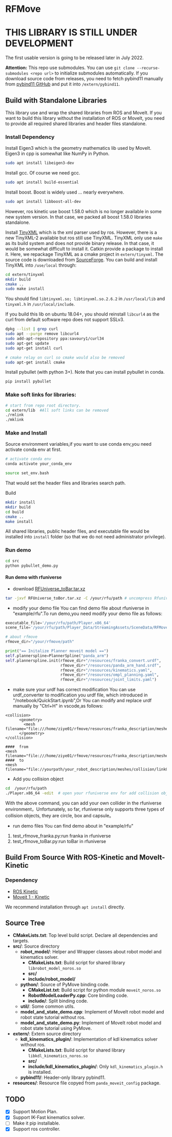 # RFMove

# THIS LIBRARY IS STILL UNDER DEVELOPMENT
The first usable version is going to be released later in July 2022.

**Attention:** This repo use submodules. You can use `git clone --recurse-submodules <repo url>` to initialize submodules
automatically. If you download source code from releases, you need to fetch pybind11 manually from [pybind11 GitHub](https://github.com/pybind/pybind11)
and put it into `/extern/pybind11`.


## Build with Standalone Libraries
This library use and wrap the shared libraries from ROS and MoveIt.
If you want to build this library without the installation of ROS or MoveIt,
you need to provide all required shared libraries and header files standalone.

### Install Dependency
Install Eigen3 which is the geometry mathematics lib used by MoveIt. Eigen3 in
cpp is somewhat like NumPy in Python.
```bash
sudo apt install libeigen3-dev
```

Install gcc. Of course we need gcc.
```bash
sudo apt install build-essential
```

Install boost. Boost is widely used ... nearly everywhere.
```bash
sudo apt install libboost-all-dev
```
However, ros kinetic use boost 1.58.0 which is no longer available in some new system version.
In that case, we packed all boost 1.58.0 libraries standalone.



Install [TinyXML](http://www.grinninglizard.com/tinyxml/) which is the xml parser used by ros.
However, there is a new TinyXML-2 available but ros still use TinyXML.
TinyXML only use `make` as its build system and does not provide binary release.
In that case, it would be somewhat difficult to install it. Catkin provide a package
to install it. Here, we repackage TinyXML as a cmake project in `extern/tinyxml`.
The source code is downloaded from [SourceForge](https://sourceforge.net/projects/tinyxml).
You can build and install TinyXML into `/use/local` through:
```bash
cd extern/tinyxml
mkdir build
cmake ..
sudo make install
```
You should find `libtinyxml.so; libtinyxml.so.2.6.2` in `/usr/local/lib` and `tinyxml.h` in `/usr/local/include`.

If you build this lib on ubuntu 18.04+, you should reinstall `libcurl4` as the curl from default software repo does
not support SSLv3.
```bash
dpkg --list | grep curl
sudo apt --purge remove libcurl4
sudo add-apt-repository ppa:savoury1/curl34
sudo apt-get update
sudo apt-get install curl

# cmake relay on curl so cmake would also be removed
sudo apt-get install cmake
```

Install pybullet (with python 3+). Note that you can  install pybullet in conda.
```bash
pip install pybullet
```


### Make soft links for libraries:
```bash
# start from repo root directory.
cd extern/lib  #All soft links can be removed
./rmlink
./mklink
```


### Make and Install
Source environment variables,if you want to use conda env,you need activate conda env at first.
```bash
# activate conda env
conda activate your_conda_env 

source set_env.bash
```
That would set the header files and libraries search path.

Build
```bash
mkdir install
mkdir build
cd build
cmake ..
make install
```
All shared libraries, public header files, and executable file would be installed into `install` folder (so that
we do not need administrator privilege).

### Run demo 
```bash
cd src
python pybullet_demo.py
```

#### Run demo with rfuniverse
* download [RFUniverse_toBar.tar.xz]()
```bash
tar -jxvf RFUniverse_toBor.tar.xz -C /your/rfu/path # uncompress Rfuniverse to your path
```

* modify your demo file
  You can find demo file about rfuniverse in "example/rfu".To run demo,you need modify your demo file as follows:   
```python
executable_file='/your/rfu/path/Player.x86_64'
scene_file='/your/rfu/path/Player_Data/StreamingAssets/SceneData/RFMoveTest.json'

# about rfmove 
rfmove_dir="/your/rfmove/path"

print("== Initalize Planner moveit model ==")
self.plannerspline=PlannerSpline("panda_arm")
self.plannerspline.init(rfmove_dir+"/resources/franka_convert.urdf",
                        rfmove_dir+"/resources/panda_arm_hand.srdf",
                        rfmove_dir+"/resources/kinematics.yaml",
                        rfmove_dir+"/resources/ompl_planning.yaml",
                        rfmove_dir+"/resources/joint_limits.yaml")
```

* make sure your urdf has correct modification
You can use urdf_converter to modification you urdf file, which introduced in "/notebook/QuickStart.ipynb",Or You can modify and replace urdf manually by "Ctrl+H" in vscode,as follows:
```
<collision>
      <geometry>
        <mesh filename="file:///home/ziye01/rfmove/resources/franka_description/meshes/collision/link0.stl"/>
      </geometry>
</collision>

####  from
<mesh filename="file:///home/ziye01/rfmove/resources/franka_description/meshes/collision/link0.stl"/>
####  to
<mesh filename="file://yourpath/your_robot_description/meshes/collision/link0.stl"/>
```

* Add you collision object 
```bash
cd  /your/rfu/path
./Player.x86_64 -edit  # open your rfuniverse env for add collision objects.
```
With the above command, you can add your own collider in the rfuniverse environment，Unfortunately, so far, rfuniverse only supports three types of collision objects, they are circle, box and capsule。

* run demo files
You can find demo about in "example/rfu"
1. test_rfmove_franka.py:run franka in rfuniverse
2. test_rfmove_toBar.py:run toBar in rfuniverse



## Build From Source With ROS-Kinetic and MoveIt-Kinetic

### Dependency
- [ROS Kinetic](http://wiki.ros.org/kinetic/Installation/Ubuntu)
- [Moveit 1 - Kinetic](http://docs.ros.org/en/kinetic/api/moveit_tutorials/html/doc/getting_started/getting_started.html)

We recommend installation through `apt install` directly.


## Source Tree
- **CMakeLists.txt**: Top level build script. Declare all dependencies and targets.
- **src/**: Source directory
    - **robot_model/**: Helper and Wrapper classes about robot model and kinematics solver.
        - **CMakeLists.txt**: Build script for shared library `librobot_model_noros.so`
        - **src/**
        - **include/robot_model/**
    - **python/**: Source of PyMove binding code.
        - **CMakeList.txt**: Build script for python module `moveit_noros.so`
        - **RobotModelLoaderPy.cpp**: Core binding code.
        - **include/**: Split binding code.
    - **util/**: Some common utils.
    - **model_and_state_demo.cpp**: Implement of MoveIt robot model and robot state tutorial without ros.
    - **model_and_state_demo.py**: Implement of MoveIt robot model and robot state tutorial using PyMove.
- **extern/**: Extern source directory
    - **kdl_kinematics_plugin/**: Implementation of kdl kinematics solver without ros.
        - **CMakeLists.txt**: Build script for shared library `libkdl_kinematics_noros.so`
        - **src/**
        - **include/kdl_kinematics_plugin/**: Only `kdl_kinematics_plugin.h` is installed.
    - **pybind11/**: Header-only library pybind11.
- **resources/**: Resource file copyed from `panda_moveit_config` package.

## TODO
- [x] Support Motion Plan.
- [x] Support IK-Fast kinematics solver.
- [ ] Make it pip installable.
- [x] Support ros controller.
